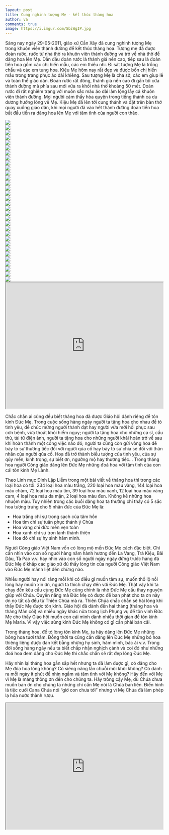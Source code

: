 ```yaml
---
layout: post
title: Cung nghinh tượng Mẹ - kết thúc tháng hoa
author: va
comments: true
image: https://i.imgur.com/SbiWgIP.jpg
---
```


Sáng nay ngày 29-05-2011, giáo xứ Cần Xây đã cung nghinh tượng Mẹ trong khuôn viên thánh đường để kết thúc tháng hoa. Tượng mẹ đã được đoàn rước, rước từ nhà thờ ra khuôn viên thánh đường và trở về nhà thờ để dâng hoa lên Mẹ. Dẫn đầu đoàn rước là thánh giá nến cao, tiếp sau là đoàn tiến hoa gồm các chị hiền mẫu, các em thiếu nhi. Đi sát tượng Mẹ là trống chầu và các em tung hoa. Kiệu Mẹ hôm nay rất đẹp và được bốn chị hiền mẫu trong trang phục áo dài khiêng. Sau tượng Mẹ là cha sở, các em gíup lễ và toàn thể giáo dân. Đoàn rước rất đông, thánh giá nến cao đi gấn tới cửa thánh đường mà phía sau mới vừa ra khỏi nhà thờ khoảng 50 mét. Đoàn rước đi rất nghiêm trang với muôn sắc màu áo dài làm lộng lẫy cả khuôn viên thánh đường. Mọi người cảm thấy hòa quyện trong tiếng thánh ca du dương hướng lòng về Mẹ. Kiệu Mẹ đã lên tới cung thánh và đặt trên bàn thờ quay xuống giáo dân, khi mọi người đã vào hết thánh đường đoàn tiến hoa bắt đầu tiến ra dâng hoa lên Mẹ với tâm tình của người con thảo.

<div class="center">
    <img src="https://i.imgur.com/3j9WAlt.jpg" />
</div>

<div class="center">
    <img src="https://i.imgur.com/9KHG8IV.jpg" />
</div>

<div class="center">
    <img src="https://i.imgur.com/V7tah5z.jpg" />
</div>

<div class="center">
    <img src="https://i.imgur.com/x1OkCK1.jpg" />
</div>

<div class="center">
    <img src="https://i.imgur.com/FzIjMhM.jpg" />
</div>

<div class="center">
    <img src="https://i.imgur.com/TKLEydM.jpg" />
</div>

<div class="center">
    <img src="https://i.imgur.com/jtjYwQ0.jpg" />
</div>

<div class="center">
    <img src="https://i.imgur.com/0X6A0Ow.jpg" />
</div>

<div class="center">
    <img src="https://i.imgur.com/MCw97ZP.jpg" />
</div>

<div class="center">
    <img src="https://i.imgur.com/BPKkK5j.jpg" />
</div>

<div class="center">
    <img src="https://i.imgur.com/XdfKoKJ.jpg" />
</div>

<div class="center">
    <img src="https://i.imgur.com/WRcSbb3.jpg" />
</div>

<div class="center">
    <img src="https://i.imgur.com/xaaKMFS.jpg" />
</div>

<div class="center">
    <img src="https://i.imgur.com/aDqbjCP.jpg" />
</div>

<div class="center">
    <img src="https://i.imgur.com/75esrPL.jpg" />
</div>

<div class="center">
    <img src="https://i.imgur.com/Oc8V1MU.jpg" />
</div>

<div class="center">
    <img src="https://i.imgur.com/3zeFL3K.jpg" />
</div>

<div class="center">
    <img src="https://i.imgur.com/sgqdj7R.jpg" />
</div>

<div class="center">
    <img src="https://i.imgur.com/azKs8UH.jpg" />
</div>

<div class="center">
    <img src="https://i.imgur.com/KiLXb65.jpg" />
</div>

<div class="center">
    <img src="https://i.imgur.com/kHfxtS6.jpg" />
</div>

<div class="center">
    <img src="https://i.imgur.com/SwMKa3O.jpg" />
</div>

<div class="center">
    <img src="https://i.imgur.com/krKBO6P.jpg" />
</div>

<div class="center">
    <img src="https://i.imgur.com/EY9OzqK.jpg" />
</div>

<div class="center">
    <img src="https://i.imgur.com/EdpGP3O.jpg" />
</div>

<div class="center">
    <img src="https://i.imgur.com/rq1IIG2.jpg" />
</div>

<div class="center">
    <img src="https://i.imgur.com/XpfKMYT.jpg" />
</div>

<div class="center">
    <img src="https://i.imgur.com/BKtBJHP.jpg" />
</div>

<div class="center">
    <img src="https://i.imgur.com/WMp5l6f.jpg" />
</div>

<div class="center">
    <img src="https://i.imgur.com/1o4xfoy.jpg" />
</div>

<div class="center">
    <img src="https://i.imgur.com/CefEqzR.jpg" />
</div>

<div class="center">
    <img src="https://i.imgur.com/RkpdwGq.jpg" />
</div>

<div class="center">
    <iframe width="500" height="400" src="https://www.youtube.com/embed/qM7S-j1ij58"></iframe>
</div>

Chắc chắn ai cũng đều biết tháng hoa đã được Giáo hội dành riêng để tôn kính Đức Mẹ. Trong cuộc sống hàng ngày người ta tặng hoa cho nhau để tỏ tình yêu, để chúc mừng người thành đạt hay người vừa mới hồi phục sau cơn bệnh, vừa thoát khỏi hiểm nguy; người ta tặng hoa cho những ca sĩ, cầu thủ, tài tử điện ảnh, người ta tặng hoa cho những người khải hoàn trở về sau khi hoàn thành một công việc nào đó; người ta cũng còn gửi vòng hoa để bày tỏ sự thương tiếc đối với người qúa cố hay bày tỏ sự chia sẻ đối với thân nhân của người qúa cố. Hoa đã trở thành biểu tượng của tình yêu, của sự qúy mến, kính trọng, sự biết ơn, ngưỡng mộ hay thương tiếc… Trong tháng hoa người Công giáo dâng lên Đức Mẹ những đoá hoa với tâm tình của con cái tôn kính Mẹ Lành.

Theo Linh mục Đinh Lập Liễm trong một bài viết về tháng hoa thì trong các loại hoa có tới: 234 loại hoa màu trắng, 220 loại hoa màu vàng, 144 loại hoa màu chàm, 72 loại hoa màu tím, 39 loại hoa màu xanh, 12 loại hoa màu vàng cam, 4 loại hoa màu da mận, 2 loại hoa màu đen. Không kể những hoa nhuộm màu.
Tuy nhiên trong các buổi dâng hoa ta thường chỉ thấy có 5 sắc hoa tượng trưng cho 5 nhân đức của Đức Mẹ là:

- Hoa trắng chỉ sự trong sạch của tâm hồn
- Hoa tím chỉ sự tuân phục thánh ý Chúa
- Hoa vàng chỉ đức mến vẹn toàn
- Hoa xanh chỉ sự trọn lành thánh thiện
- Hoa đỏ chỉ sự hy sinh hãm mình.

Người Công giáo Việt Nam vốn có lòng mộ mến Đức Mẹ cách đặc biệt. Chỉ cần nhìn vào con số người hàng năm hành hương đến La Vang, Trà Kiệu, Bãi Dâu, Tà Pao v.v. hay nhìn vào con số người ngày ngày đứng trước hang đá Đức Mẹ ở khắp các giáo xứ đủ thấy lòng tin của người Công giáo Việt Nam vào Đức Mẹ mãnh liệt đến chừng nào.

Nhiều người hay nói rằng mỗi khi có điều gì muốn tâm sự, muốn thổ lộ nỗi lòng hay muốn xin ơn, người ta thích chạy đến với Đức Mẹ. Thật vậy khi ta chạy đến kêu cầu cùng Đức Mẹ cũng chính là nhờ Đức Mẹ cầu thay nguyện giúp với Chúa. Quyền năng mà Đức Mẹ có được để ban phát cho ta ơn này ơn nọ tất cả đều từ Thiên Chúa mà ra. Thiên Chúa chắc chắn sẽ hài lòng khi thấy Đức Mẹ được tôn kính. Giáo hội đã dành đến hai tháng (tháng hoa và tháng Mân côi) và nhiều ngày khác nữa trong lịch Phụng vụ để tôn vinh Đức Mẹ cho thấy Giáo hội muốn con cái mình dành nhiều thời gian để tôn kính Mẹ Maria. Vì vậy việc sùng kính Đức Mẹ không có gì cần phải bàn cãi.

Trong tháng hoa, để tỏ lòng tôn kính Mẹ, ta hãy dâng lên Đức Mẹ những bông hoa tươi thắm. Đồng thời ta cũng cần dâng lên Đức Mẹ những bó hoa thiêng liêng được đan kết bằng những hy sinh, hãm mình, bác ái v.v. Trong đời sống hàng ngày nếu ta biết chấp nhận nghịch cảnh và coi đó như những đoá hoa đem dâng cho Đức Mẹ thì chắc chắn sẽ rất đẹp lòng Đức Mẹ.

Hãy nhìn lại tháng hoa gần sắp hết nhưng ta đã làm được gì, có dâng cho Mẹ đóa hoa lòng không? Có siêng năng lần chuỗi môi khôi không? Có dành ra mỗi ngày ít phút để nhìn ngắm và tâm tình với Mẹ không? Hãy đến với Mẹ vì Mẹ là máng thông ơn đến cho chúng ta. Hãy trông cậy Mẹ, dù Chúa chưa muốn ban ơn cho chúng ta nhưng chỉ cần Mẹ nói là Chúa ban liền. Điển hình là tiệc cưới Cana Chúa nói “giờ con chưa tới” nhưng vì Mẹ Chúa đã làm phép lạ hóa nước thành rượu.

<div class="center">
    <iframe width="500" height="400" src="https://www.youtube.com/embed/W0sa0vwT4f4"></iframe>
</div>
